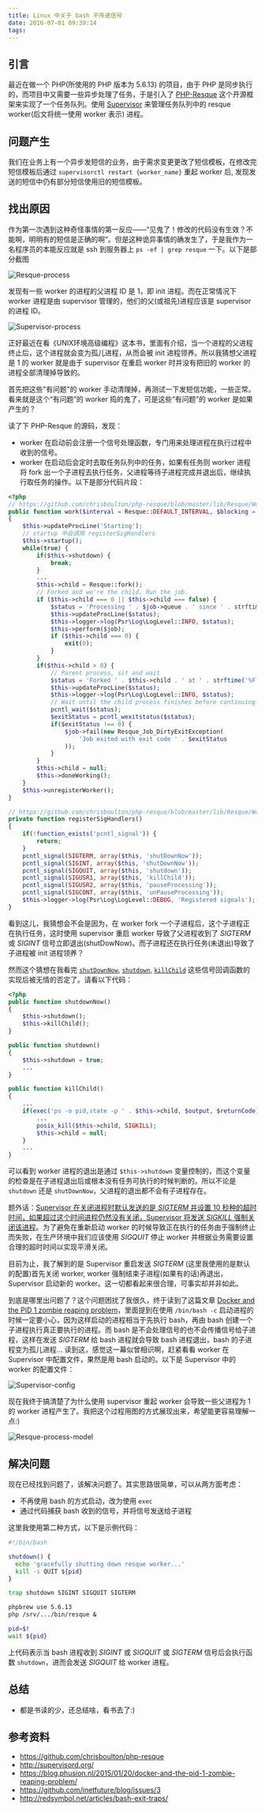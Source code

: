 ```yaml
---
title: Linux 中关于 bash 不传递信号
date: 2016-07-01 09:39:14
tags:
---
```


## 引言

最近在做一个 PHP(所使用的 PHP 版本为 5.6.13) 的项目，由于 PHP 是同步执行的，而项目中又需要一些异步处理了任务，于是引入了 [PHP-Resque](https://github.com/chrisboulton/php-resque) 这个开源框架来实现了一个任务队列。使用 [Supervisor](http://supervisord.org/) 来管理任务队列中的 resque worker(后文将统一使用 worker 表示) 进程。

## 问题产生

我们在业务上有一个异步发短信的业务，由于需求变更更改了短信模板，在修改完短信模板后通过 `supervisorctl restart {worker_name}` 重起 worker 后, 发现发送的短信中仍有部分短信使用旧的短信模板。

## 找出原因

作为第一次遇到这种奇怪事情的第一反应——“见鬼了！修改的代码没有生效？不能啊，明明有的短信是正确的啊”。但是这种诡异事情的确发生了，于是我作为一名程序员的本能反应就是 ssh 到服务器上 `ps -ef | grep resque` 一下。以下是部分截图

![Resque-process](/images/resque-supervisor/resque_processes.png)

<!-- more -->

发现有一些 worker 的进程的父进程 ID 是 1，即 init 进程。而在正常情况下 worker 进程是由 supervisor 管理的，他们的父(或祖先)进程应该是 supervisor 的进程 ID。

![Supervisor-process](/images/resque-supervisor/supervisor_process.png)

正好最近在看《UNIX环境高级编程》这本书，里面有介绍，当一个进程的父进程终止后，这个进程就会变为孤儿进程，从而会被 init 进程领养。所以我猜想父进程是 1 的 worker 就是由于 supervisor 在重启 worker 时并没有把旧的 worker 的进程全部清理掉导致的。

首先把这些"有问题"的 worker 手动清理掉，再测试一下发短信功能，一些正常。看来就是这个“有问题”的 worker 捣的鬼了，可是这些“有问题”的 worker 是如果产生的？

读了下 PHP-Resque 的源码，发现：
- worker 在启动前会注册一个信号处理函数，专门用来处理进程在执行过程中收到的信号。
- worker 在启动后会定时去取任务队列中的任务，如果有任务则 worker 进程将 fork 出一个子进程去执行任务，父进程等待子进程完成并退出后，继续执行取任务的操作。以下是部分代码片段：

```php
<?php
// https://github.com/chrisboulton/php-resque/blob/master/lib/Resque/Worker.php#L145
public function work($interval = Resque::DEFAULT_INTERVAL, $blocking = false)
{
	$this->updateProcLine('Starting');
	// startup 中会调用 registerSigHandlers
	$this->startup();
	while(true) {
		if($this->shutdown) {
			break;
		}
		...
		$this->child = Resque::fork();
		// Forked and we're the child. Run the job.
		if ($this->child === 0 || $this->child === false) {
			$status = 'Processing ' . $job->queue . ' since ' . strftime('%F %T');
			$this->updateProcLine($status);
			$this->logger->log(Psr\Log\LogLevel::INFO, $status);
			$this->perform($job);
			if ($this->child === 0) {
				exit(0);
			}
		}
		if($this->child > 0) {
			// Parent process, sit and wait
			$status = 'Forked ' . $this->child . ' at ' . strftime('%F %T');
			$this->updateProcLine($status);
			$this->logger->log(Psr\Log\LogLevel::INFO, $status);
			// Wait until the child process finishes before continuing
			pcntl_wait($status);
			$exitStatus = pcntl_wexitstatus($status);
			if($exitStatus !== 0) {
				$job->fail(new Resque_Job_DirtyExitException(
					'Job exited with exit code ' . $exitStatus
				));
			}
		}
		$this->child = null;
		$this->doneWorking();
	}
	$this->unregisterWorker();
}

// https://github.com/chrisboulton/php-resque/blob/master/lib/Resque/Worker.php#L343
private function registerSigHandlers()
{
	if(!function_exists('pcntl_signal')) {
		return;
	}
	pcntl_signal(SIGTERM, array($this, 'shutDownNow'));
	pcntl_signal(SIGINT, array($this, 'shutDownNow'));
	pcntl_signal(SIGQUIT, array($this, 'shutdown'));
	pcntl_signal(SIGUSR1, array($this, 'killChild'));
	pcntl_signal(SIGUSR2, array($this, 'pauseProcessing'));
	pcntl_signal(SIGCONT, array($this, 'unPauseProcessing'));
	$this->logger->log(Psr\Log\LogLevel::DEBUG, 'Registered signals');
}
```

看到这儿，我猜想会不会是因为，在 worker fork 一个子进程后，这个子进程正在执行任务，这时使用 supervisor 重启 worker 导致了父进程收到了 *SIGTERM* 或 *SIGINT* 信号立即退出(shutDowNow)。而子进程还在执行任务(未退出)导致了子进程被 init 进程领养？

然而这个猜想在我看完 [`shutDownNow`](https://github.com/chrisboulton/php-resque/blob/master/lib/Resque/Worker.php#L391), [`shutdown`](https://github.com/chrisboulton/php-resque/blob/master/lib/Resque/Worker.php#L381), [`killChild`](https://github.com/chrisboulton/php-resque/blob/master/lib/Resque/Worker.php#L401) 这些信号回调函数的实现后被无情的否定了。请看以下代码：

```php
<?php
public function shutdownNow()
{
	$this->shutdown();
	$this->killChild();
}

public function shutdown()
{
	$this->shutdown = true;
	...
}

public function killChild()
{
	...
	if(exec('ps -o pid,state -p ' . $this->child, $output, $returnCode) && $returnCode != 1) {
		...
		posix_kill($this->child, SIGKILL);
		$this->child = null;
	}
	...
}
```

可以看到 worker 进程的退出是通过 `$this->shutdown` 变量控制的，而这个变量的检查是在子进程退出后或根本没有任务可执行的时候判断的。所以不论是 `shutdown` 还是 `shutDownNow`，父进程的退出都不会有子进程存在。

题外话：[Supervisor 在关闭进程时默认发送的是 *SIGTERM* 并设置 10 秒种的超时时间，如果超过这个时间进程仍然没有关闭，Supervisor 将发送 *SIGKILL* 强制关闭该进程](http://supervisord.org/configuration.html#program-x-section-values)。为了避免在重新启动 worker 的时候导致正在执行的任务由于强制终止而失败，在生产环境中我们应该使用 *SIGQUIT* 停止 worker 并根据业务需要设置合理的超时时间以实现平滑关闭。

目前为止，我了解到的是 Supervisor 重启发送 *SIGTERM* (这里我使用的是默认的配置)首先关闭 worker, worker 强制结束子进程(如果有的话)再退出，Supervisor 启动新的 worker。这一切都看起来很合理，可事实却并非如此。

到底是哪里出问题了？这个问题困扰了我很久，终于读到了这篇文章 [Docker and the PID 1 zombie reaping problem](https://blog.phusion.nl/2015/01/20/docker-and-the-pid-1-zombie-reaping-problem/)，里面提到在使用 `/bin/bash -c` 启动进程的时候一定要小心，因为这样启动的进程相当于先执行 bash，再由 bash 创建一个子进程执行真正要执行的进程。而 bash 是不会处理信号的也不会传播信号给子进程，这样在发送 *SIGTERM* 给 bash 进程就会导致 bash 进程退出，bash 的子进程变为孤儿进程... 读到这，感觉这一幕似曾相识啊，赶紧看看 worker 在 Supervisor 中配置文件，果然是用 bash 启动的。以下是 Supervisor 中的 worker 的配置文件：

![Supervisor-config](/images/resque-supervisor/supervisor_config.png)

现在我终于搞清楚了为什么使用 supervisor 重起 worker 会导致一些父进程为 1 的 worker 进程产生了。我把这个过程用图的方式展现出来，希望能更容易理解一点:)

![Resque-process-model](/images/resque-supervisor/supervisor_process_model.png)

## 解决问题

现在已经找到问题了，该解决问题了。其实思路很简单，可以从两方面考虑：

- 不再使用 bash 的方式启动，改为使用 `exec`
- 通过代码捕获 bash 收到的信号，并将信号发送给子进程

这里我使用第二种方式，以下是示例代码：

```sh
#!/bin/bash

shutdown() {
  echo 'gracefully shutting down resque worker...'
  kill -s QUIT ${pid}
}

trap shutdown SIGINT SIGQUIT SIGTERM

phpbrew use 5.6.13
php /srv/.../bin/resque &

pid=$!
wait ${pid}
```

上代码表示当 bash 进程收到 *SIGINT* 或 *SIGQUIT* 或 *SIGTERM* 信号后会执行函数 `shutdown`，进而会发送 *SIGQUIT* 给 worker 进程。

## 总结

- 都是书读的少，还总结啥，看书去了:)

## 参考资料

- https://github.com/chrisboulton/php-resque
- http://supervisord.org/
- https://blog.phusion.nl/2015/01/20/docker-and-the-pid-1-zombie-reaping-problem/
- https://github.com/inetfuture/blog/issues/3
- http://redsymbol.net/articles/bash-exit-traps/


